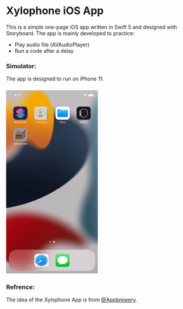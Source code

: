 # Xylophone iOS App

This is a simple one-page iOS app written in Swift 5 and designed with Storyboard. The app is mainly developed to practice:
- Play audio file (AVAudioPlayer)
- Run a code after a delay

### Simulator: 
The app is designed to run on iPhone 11.
<h3 align="">
<img src="simulator.gif" height=500 width="250">
</h3>

### Refrence:
The idea of the Xylophone App is from [@Appbrewery](https://github.com/appbrewery).
